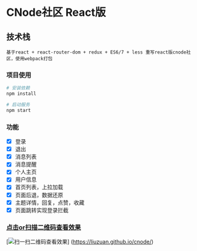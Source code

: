 # CNode社区 React版

## 技术栈
```
基于react + react-router-dom + redux + ES6/7 + less 重写react版cnode社区，使用webpack打包
```

### 项目使用

``` bash
# 安装依赖
npm install

# 启动服务
npm start
```

### 功能
- [x] 登录
- [x] 退出
- [x] 消息列表
- [x] 消息提醒
- [x] 个人主页
- [x] 用户信息
- [x] 首页列表，上拉加载
- [x] 页面后退，数据还原
- [x] 主题详情，回复，点赞，收藏
- [x] 页面跳转实现登录拦截

### [点击or扫描二维码查看效果](https://liuzuan.github.io/cnode/)
 [![扫一扫二维码查看效果](https://github.com/liuzuan/react-cnode/blob/master/src/assets/react-cnode.png)]
 (https://liuzuan.github.io/cnode/)
